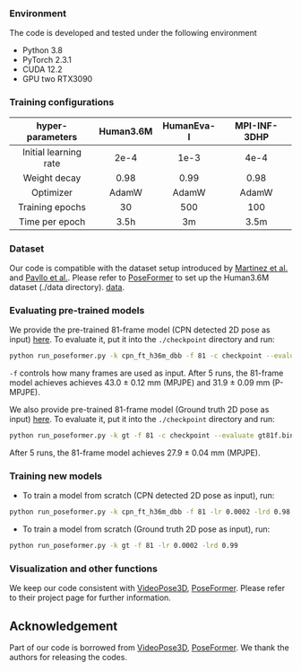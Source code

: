 ### Environment

The code is developed and tested under the following environment

* Python 3.8
* PyTorch 2.3.1
* CUDA 12.2
* GPU two RTX3090

### Training configurations

|hyper-parameters | Human3.6M | HumanEva-I | MPI-INF-3DHP |
|:----------:|:----------:|:----------:|:----------:|
|Initial learning rate | 2e-4 |  1e-3 |  4e-4 | 
| Weight decay | 0.98 | 0.99 | 0.98 |
|Optimizer | AdamW | AdamW | AdamW |
|Training epochs | 30 |  500|  100|
|Time per epoch| 3.5h | 3m | 3.5m|


### Dataset

Our code is compatible with the dataset setup introduced by [Martinez et al.](https://github.com/una-dinosauria/3d-pose-baseline) and [Pavllo et al.](https://github.com/facebookresearch/VideoPose3D). Please refer to [PoseFormer](https://github.com/zczcwh/PoseFormer) to set up the Human3.6M dataset  (./data directory).  [data](https://pan.baidu.com/s/1uuQ9tJ_ZzUKKrrSvWexg7A?pwd=1234). 

### Evaluating pre-trained models

We provide the pre-trained 81-frame model (CPN detected 2D pose as input) [here](https://pan.baidu.com/s/1iQeJqX8gq0kHpnFKOijatQ?pwd=1234). To evaluate it, put it into the `./checkpoint` directory and run:

```bash
python run_poseformer.py -k cpn_ft_h36m_dbb -f 81 -c checkpoint --evaluate cpn81f.bin
```
`-f` controls how many frames are used as input. After 5 runs, the 81-frame model achieves achieves 43.0 $\pm$ 0.12 mm (MPJPE) and 31.9 $\pm$ 0.09 mm (P-MPJPE). 


We also provide pre-trained 81-frame model (Ground truth 2D pose as input) [here](https://pan.baidu.com/s/1iQeJqX8gq0kHpnFKOijatQ?pwd=1234). To evaluate it, put it into the `./checkpoint` directory and run:

```bash
python run_poseformer.py -k gt -f 81 -c checkpoint --evaluate gt81f.bin
```
After 5 runs, the 81-frame model achieves 27.9 $\pm$ 0.04 mm (MPJPE). 


### Training new models

* To train a model from scratch (CPN detected 2D pose as input), run:

```bash
python run_poseformer.py -k cpn_ft_h36m_dbb -f 81 -lr 0.0002 -lrd 0.98
```


* To train a model from scratch (Ground truth 2D pose as input), run:

```bash
python run_poseformer.py -k gt -f 81 -lr 0.0002 -lrd 0.99
```


### Visualization and other functions

We keep our code consistent with [VideoPose3D](https://github.com/facebookresearch/VideoPose3D), [PoseFormer](https://github.com/zczcwh/PoseFormer). Please refer to their project page for further information. 


## Acknowledgement

Part of our code is borrowed from [VideoPose3D](https://github.com/facebookresearch/VideoPose3D), [PoseFormer](https://github.com/zczcwh/PoseFormer). We thank the authors for releasing the codes.
